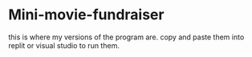 # Mini-movie-fundraiser
this is where my versions of the program are. copy and paste them into replit or visual studio to run them.
